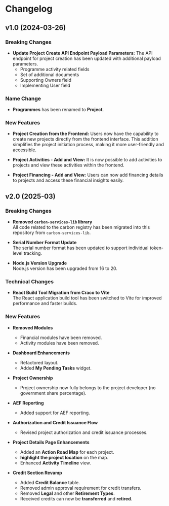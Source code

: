 # Changelog

## v1.0 (2024-03-26)

### Breaking Changes

- **Update Project Create API Endpoint Payload Parameters:** The API endpoint for project creation has been updated with additional payload parameters.
    - Programme activity related fields
    - Set of additional documents
    - Supporting Owners field
    - Implementing User field

### Name Change

- **Programmes** has been renamed to **Project**.

### New Features

- **Project Creation from the Frontend:** Users now have the capability to create new projects directly from the frontend interface. This addition simplifies the project initiation process, making it more user-friendly and accessible.

- **Project Activities - Add and View:** It is now possible to add activities to projects and view these activities within the frontend.

- **Project Financing - Add and View:** Users can now add financing details to projects and access these financial insights easily.


## v2.0 (2025-03)

### Breaking Changes

- **Removed `carbon-services-lib` library**  
  All code related to the carbon registry has been migrated into this repository from `carbon-services-lib`.

- **Serial Number Format Update**  
  The serial number format has been updated to support individual token-level tracking.

- **Node.js Version Upgrade**  
  Node.js version has been upgraded from 16 to 20.

### Technical Changes

- **React Build Tool Migration from Craco to Vite**  
  The React application build tool has been switched to Vite for improved performance and faster builds.

### New Features

- **Removed Modules**
  - Financial modules have been removed.
  - Activity modules have been removed.

- **Dashboard Enhancements**
  - Refactored layout.
  - Added **My Pending Tasks** widget.

- **Project Ownership**
  - Project ownership now fully belongs to the project developer (no government share percentage).

- **AEF Reporting**
  - Added support for AEF reporting.

- **Authorization and Credit Issuance Flow**
  - Revised project authorization and credit issuance processes.

- **Project Details Page Enhancements**
  - Added an **Action Road Map** for each project.
  - **highlight the project location** on the map.
  - Enhanced **Activity Timeline** view.

- **Credit Section Revamp**
  - Added **Credit Balance** table.
  - Removed admin approval requirement for credit transfers.
  - Removed **Legal** and other **Retirement Types**.
  - Received credits can now be **transferred** and **retired**.